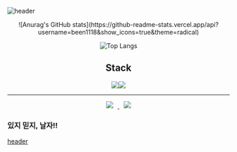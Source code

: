  ![header](https://capsule-render.vercel.app/api?type=waving&color=gradient&height=300&text=Been1118%20Dev&fontSize=90)
 
 
<div align="center">
![Anurag's GitHub stats](https://github-readme-stats.vercel.app/api?username=been1118&show_icons=true&theme=radical)

![Top Langs](https://github-readme-stats.vercel.app/api/top-langs/?username=been1118&layout=compact&theme=omni)

## Stack
<img src="https://img.shields.io/badge/JAVA-007396?style=for-the-badge&logo=java&logoColor=white"><img src="https://img.shields.io/badge/Spring-6DB33F?style=for-the-badge&logo=spring&logoColor=white"> 

----

<a href="https://www.instagram.com/dsin_18/">
    <img 
        src="http://img.shields.io/badge/-Instagram-black?style=flat&logo=Instagram&link=https://instagram.com/alpox.dev/"
        style="height : auto; margin-left : 10px; margin-right : 10px;"/>
</a>
<a href="https://eastlight0418.tistory.com/">
    <img 
        src="http://img.shields.io/badge/-Tech%20Blog-655ced?style=flat&logo=github&link=https://alpox.kr"
        style="height : auto; margin-left : 10px; margin-right : 10px;"/>
</a>
</div>



### 있지 믿지, 날자!!
[header](https://capsule-render.vercel.app/api?type=waving&color=gradient&height=100&section=footer&fontSize=90)
